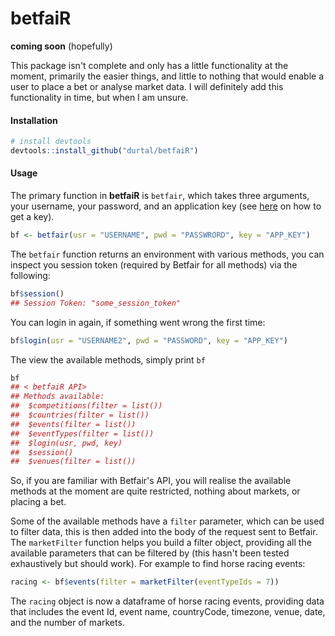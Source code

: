 betfaiR
=======

**coming soon** (hopefully)

This package isn't complete and only has a little functionality at the moment, primarily the easier things, and little to nothing that would enable a user to place a bet or analyse market data.  I will definitely add this functionality in time, but when I am unsure.

#### Installation

```R
# install devtools
devtools::install_github("durtal/betfaiR")
```

#### Usage

The primary function in **betfaiR** is `betfair`, which takes three arguments, your username, your password, and an application key (see [here](https://api.developer.betfair.com/services/webapps/docs/display/1smk3cen4v3lu3yomq5qye0ni/Application+Keys) on how to get a key).

```R
bf <- betfair(usr = "USERNAME", pwd = "PASSWRORD", key = "APP_KEY")
```

The `betfair` function returns an environment with various methods, you can inspect you session token (required by Betfair for all methods) via the following:

```R
bf$session()
## Session Token: "some_session_token"
```

You can login in again, if something went wrong the first time:

```R
bf$login(usr = "USERNAME2", pwd = "PASSWORD", key = "APP_KEY")
```

The view the available methods, simply print `bf`

```R
bf
## < betfaiR API>
## Methods available:
##  $competitions(filter = list())
##  $countries(filter = list())
##  $events(filter = list())
##  $eventTypes(filter = list())
##  $login(usr, pwd, key)
##  $session()
##  $venues(filter = list())
```

So, if you are familiar with Betfair's API, you will realise the available methods at the moment are quite restricted, nothing about markets, or placing a bet.

Some of the available methods have a `filter` parameter, which can be used to filter data, this is then added into the body of the request sent to Betfair.  The `marketFilter` function helps you build a filter object, providing all the available parameters that can be filtered by (this hasn't been tested exhaustively but should work).  For example to find horse racing events:

```R
racing <- bf$events(filter = marketFilter(eventTypeIds = 7))
```

The `racing` object is now a dataframe of horse racing events, providing data that includes the event Id, event name, countryCode, timezone, venue, date, and the number of markets.
